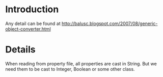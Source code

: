 # Introduction #

Any detail can be found at http://balusc.blogspot.com/2007/08/generic-object-converter.html


# Details #

When reading from property file, all properties are cast in String.
But we need them to be cast to Integer, Boolean or some other class.